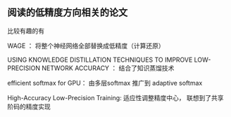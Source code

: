 
## 阅读的低精度方向相关的论文

比较有趣的有 

WAGE ： 将整个神经网络全部替换成低精度（计算还原）

USING KNOWLEDGE DISTILLATION TECHNIQUES TO IMPROVE LOW-PRECISION NETWORK ACCURACY ： 结合了知识蒸馏技术

efficient softmax for GPU： 由多层softmax 推广到 adaptive softmax

High-Accuracy Low-Precision Training: 适应性调整精度中心， 联想到了共享阶码的精度实现
